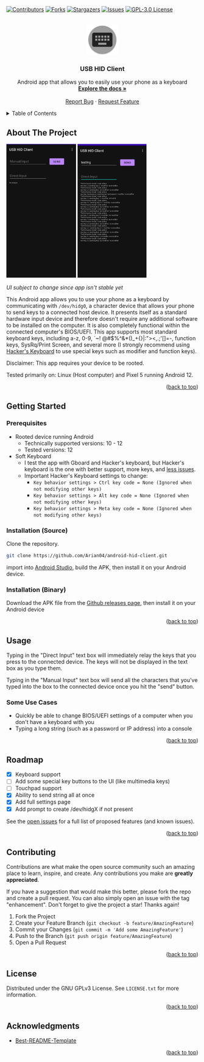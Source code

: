 <div id="top"></div>
<!--
*** Thanks for checking out the Best-README-Template. If you have a suggestion
*** that would make this better, please fork the repo and create a pull request
*** or simply open an issue with the tag "enhancement".
*** Don't forget to give the project a star!
*** Thanks again! Now go create something AMAZING! :D
-->



<!-- PROJECT SHIELDS -->
<!--
*** I'm using markdown "reference style" links for readability.
*** Reference links are enclosed in brackets [ ] instead of parentheses ( ).
*** See the bottom of this document for the declaration of the reference variables
*** for contributors-url, forks-url, etc. This is an optional, concise syntax you may use.
*** https://www.markdownguide.org/basic-syntax/#reference-style-links
-->
[![Contributors][contributors-shield]][contributors-url]
[![Forks][forks-shield]][forks-url]
[![Stargazers][stars-shield]][stars-url]
[![Issues][issues-shield]][issues-url]
[![GPL-3.0 License][license-shield]][license-url]

<!-- PROJECT LOGO -->
<br />
<div align="center">
  <a href="https://github.com/Arian04/android-hid-client">
    <img src="images/logo.png" alt="Logo" width="80" height="80">
  </a>

<h3 align="center">USB HID Client</h3>

  <p align="center">
    Android app that allows you to easily use your phone as a keyboard
    <br />
    <a href="https://github.com/Arian04/android-hid-client/wiki"><strong>Explore the docs »</strong></a>
    <br />
    <br />
    <a href="https://github.com/Arian04/android-hid-client/issues">Report Bug</a>
    ·
    <a href="https://github.com/Arian04/android-hid-client/issues">Request Feature</a>
  </p>
</div>



<!-- TABLE OF CONTENTS -->
<details>
  <summary>Table of Contents</summary>
  <ol>
    <li>
      <a href="#about-the-project">About The Project</a>
    </li>
    <li>
      <a href="#getting-started">Getting Started</a>
      <ul>
        <li><a href="#prerequisites">Prerequisites</a></li>
      </ul>
    </li>
    <li><a href="#usage">Usage</a></li>
    <li><a href="#roadmap">Roadmap</a></li>
    <li><a href="#contributing">Contributing</a></li>
    <li><a href="#license">License</a></li>
    <li><a href="#acknowledgments">Acknowledgments</a></li>
  </ol>
</details>



<!-- ABOUT THE PROJECT -->
## About The Project

[<img src="images/app-screenshot.png"
alt="Main screen"
height="350">](images/app-screenshot.png)
[<img src="images/app-screenshot2.png"
alt="Main screen with logs"
height="350">](images/app-screenshot2.png)

*UI subject to change since app isn't stable yet*

This Android app allows you to use your phone as a keyboard by communicating with `/dev/hidg0`, a
character device that allows your phone to send keys to a connected host device. It presents itself
as a standard hardware input device and therefore doesn't require any additional software to be
installed on the computer. It is also completely functional within the connected computer's
BIOS/UEFI. This app supports most standard keyboard keys, including a-z, 0-9, \`~!
@#$%^&*()_+{}|:"><,.;'[]\=-, function keys, SysRq/Print Screen, and several more (I strongly
recommend using [Hacker's Keyboard](https://github.com/klausw/hackerskeyboard) to use special keys
such as modifier and function keys).

Disclaimer: This app requires your device to be rooted.

Tested primarily on: Linux (Host computer) and Pixel 5 running Android 12.

<p align="right">(<a href="#top">back to top</a>)</p>



<!-- GETTING STARTED -->

## Getting Started

### Prerequisites

* Rooted device running Android
	- Technically supported versions: 10 - 12
	- Tested versions: 12
* Soft Keyboard
	- I test the app with Gboard and Hacker's keyboard, but Hacker's keyboard is the one with better support, more keys, and [less issues](https://github.com/Arian04/android-hid-client/issues?q=label%3A%22soft+keyboard+issue%22+is%3Aclosed).
	- Important Hacker's Keyboard settings to change: 
		- `Key behavior settings > Ctrl key code = None (Ignored when not modifying other keys)`
		- `Key behavior settings > Alt key code = None (Ignored when not modifying other keys)`
		- `Key behavior settings > Meta key code = None (Ignored when not modifying other keys)`

### Installation (Source)<a name="installation-source"></a>

Clone the repository.

   ```sh
   git clone https://github.com/Arian04/android-hid-client.git
   ```

import into [Android Studio](https://developer.android.com/studio), build the APK, then install it
on your Android device.

### Installation (Binary)<a name="installation-binary"> </a>

Download the APK file from
the [Github releases page](https://github.com/Arian04/android-hid-client/releases), then install it
on your Android device

<p align="right">(<a href="#top">back to top</a>)</p>



<!-- USAGE EXAMPLES -->

## Usage

Typing in the "Direct Input" text box will immediately relay the keys that you press to the
connected device. The keys will not be displayed in the text box as you type them.

Typing in the "Manual Input" text box will send all the characters that you've typed into the box to
the connected device once you hit the "send" button.

### Some Use Cases

* Quickly be able to change BIOS/UEFI settings of a computer when you don't have a keyboard with you
* Typing a long string (such as a password or IP address) into a console

<p align="right">(<a href="#top">back to top</a>)</p>



<!-- ROADMAP -->

## Roadmap

- [X] Keyboard support
- [ ] Add some special key buttons to the UI (like multimedia keys)
- [ ] Touchpad support
- [X] Ability to send string all at once
- [X] Add full settings page
- [X] Add prompt to create /dev/hidgX if not present

See the [open issues](https://github.com/Arian04/android-hid-client/issues) for a full list of proposed features (and known issues).

<p align="right">(<a href="#top">back to top</a>)</p>



<!-- CONTRIBUTING -->
## Contributing

Contributions are what make the open source community such an amazing place to learn, inspire, and create. Any contributions you make are **greatly appreciated**.

If you have a suggestion that would make this better, please fork the repo and create a pull request. You can also simply open an issue with the tag "enhancement".
Don't forget to give the project a star! Thanks again!

1. Fork the Project
2. Create your Feature Branch (`git checkout -b feature/AmazingFeature`)
3. Commit your Changes (`git commit -m 'Add some AmazingFeature'`)
4. Push to the Branch (`git push origin feature/AmazingFeature`)
5. Open a Pull Request

<p align="right">(<a href="#top">back to top</a>)</p>



<!-- LICENSE -->
## License

Distributed under the GNU GPLv3 License. See `LICENSE.txt` for more information.

<p align="right">(<a href="#top">back to top</a>)</p>



<!-- ACKNOWLEDGMENTS -->
## Acknowledgments

* [Best-README-Template](https://github.com/othneildrew/Best-README-Template)

<p align="right">(<a href="#top">back to top</a>)</p>



<!-- MARKDOWN LINKS & IMAGES -->
<!-- https://www.markdownguide.org/basic-syntax/#reference-style-links -->
[contributors-shield]: https://img.shields.io/github/contributors/Arian04/android-hid-client.svg?style=for-the-badge
[contributors-url]: https://github.com/Arian04/android-hid-client/graphs/contributors
[forks-shield]: https://img.shields.io/github/forks/Arian04/android-hid-client.svg?style=for-the-badge
[forks-url]: https://github.com/Arian04/android-hid-client/network/members
[stars-shield]: https://img.shields.io/github/stars/Arian04/android-hid-client.svg?style=for-the-badge
[stars-url]: https://github.com/Arian04/android-hid-client/stargazers
[issues-shield]: https://img.shields.io/github/issues/Arian04/android-hid-client.svg?style=for-the-badge
[issues-url]: https://github.com/Arian04/android-hid-client/issues
[license-shield]: https://img.shields.io/github/license/Arian04/android-hid-client.svg?style=for-the-badge

[license-url]: https://github.com/Arian04/android-hid-client/blob/master/LICENSE.txt

[product-screenshot]: images/app-screenshot.png
